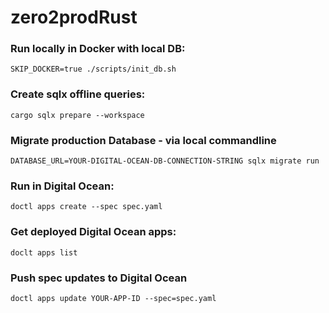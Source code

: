 # zero2prodRust

### Run locally in Docker with local DB:
```SKIP_DOCKER=true ./scripts/init_db.sh```

### Create sqlx offline queries:
`cargo sqlx prepare --workspace`

### Migrate production Database - via local commandline
`DATABASE_URL=YOUR-DIGITAL-OCEAN-DB-CONNECTION-STRING sqlx migrate run`

### Run in Digital Ocean:
`doctl apps create --spec spec.yaml`

### Get deployed Digital Ocean apps:
`doclt apps list`

### Push spec updates to Digital Ocean
`doctl apps update YOUR-APP-ID --spec=spec.yaml` 


